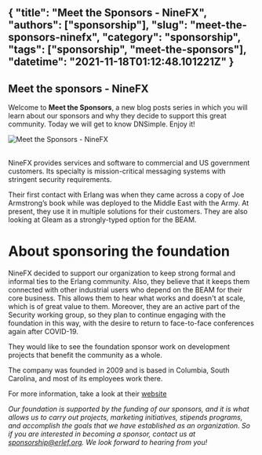 {
  "title": "Meet the Sponsors - NineFX",
  "authors": ["sponsorship"],
  "slug": "meet-the-sponsors-ninefx",
  "category": "sponsorship",
  "tags": ["sponsorship", "meet-the-sponsors"],
  "datetime": "2021-11-18T01:12:48.101221Z"
}
---
Meet the sponsors - NineFX
---

Welcome to **Meet the Sponsors**, a new blog posts series in which you will learn about our sponsors and why they decide to support this great community. Today we will get to know DNSimple. 
Enjoy it!

<img src="/images/meet-the-sponsors/ninefx.png" class="img-fluid" alt="Meet the Sponsors - NineFX"/>

<br/>
<br/>

NineFX provides services and software to commercial and US government customers. Its specialty is mission-critical messaging systems with stringent security requirements.

Their first contact with Erlang was when they came across a copy of Joe Armstrong’s book while was deployed to the Middle East with the Army. At present, they use it in multiple solutions for their customers. 
They are also looking at Gleam as a strongly-typed option for the BEAM.


# About sponsoring the foundation

NineFX decided to support our organization to keep strong formal and informal ties to the Erlang community. Also, they believe that it keeps them connected with other industrial users who depend on the BEAM for their core business. This allows them to hear what works and doesn't at scale, which is of great value to them.
Moreover, they are an active part of the Security working group, so they plan to continue engaging with the foundation in this way, with the desire to return to face-to-face conferences again after COVID-19.

They would like to see the foundation sponsor work on development projects that benefit the community as a whole.

The company was founded in 2009 and is based in Columbia, South Carolina, and most of its employees work there.


For more information, take a look at their [website](https://www.ninefx.com/)

<i>Our foundation is supported by the funding of our sponsors, and it is what allows us to carry out projects, marketing
initiatives, stipends programs, and accomplish the goals that we have established as an organization. So if you are
interested in becoming a sponsor, contact us at 
<a href="mailto:sponsorship@erlef.org">sponsorship@erlef.org</a>. We look forward to hearing from you!
</i>

<br/>
<br/>
